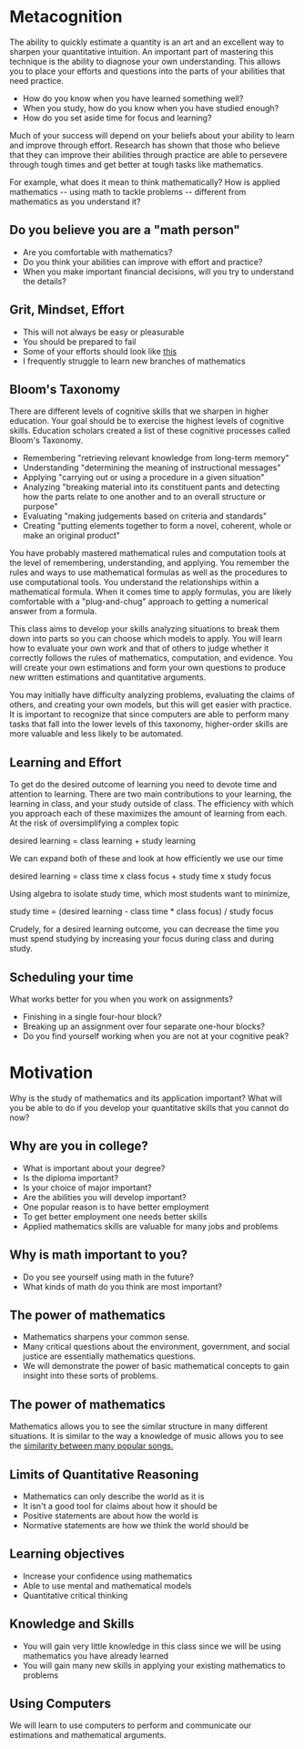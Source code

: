 # Metacognition

The ability to quickly estimate a quantity is an art and an excellent way to sharpen your quantitative intuition.
An important part of mastering this technique is the ability to diagnose
your own understanding.  This allows you to place your efforts and
questions into the parts of your abilities that need practice.

- How do you know when you have learned something well?
- When you study, how do you know when you have studied enough?
- How do you set aside time for focus and learning?

Much of your success will depend on your beliefs about your ability to learn and improve through effort.
Research has shown that those who believe that they can improve their abilities through practice are able to persevere through tough times and get better at tough tasks like mathematics.

For example, what does it mean to think mathematically?  How is applied
mathematics -- using math to tackle problems --
different from mathematics as you understand it?


## Do you believe you are a "math person"

- Are you comfortable with mathematics?
- Do you think your abilities can improve with effort and practice?
- When you make important financial decisions, will you try to
    understand the details?

## Grit, Mindset, Effort

- This will not always be easy or pleasurable
- You should be prepared to fail
- Some of your efforts should look like [this](https://t.co/gpISMANVMz)
- I frequently struggle to learn new branches of mathematics


## Bloom's Taxonomy

There are different levels of cognitive skills that we sharpen in higher
education.  Your goal should be to exercise the highest levels of
cognitive skills.
Education scholars created a list of these cognitive processes called Bloom's Taxonomy.

- Remembering "retrieving relevant knowledge from long-term memory"
- Understanding "determining the meaning of instructional messages"
- Applying "carrying out or using a procedure in a given situation"
- Analyzing "breaking material into its constituent pants and detecting how the parts relate to one another and to an overall structure or purpose"
- Evaluating "making judgements based on criteria and standards"
- Creating "putting elements together to form a novel, coherent, whole or make an original product"

You have probably mastered mathematical rules and computation tools at the level of remembering, understanding, and applying.
You remember the rules and ways to use mathematical formulas as well as the procedures to use computational tools.
You understand the relationships within a mathematical formula.
When it comes time to apply formulas, you are likely comfortable with a "plug-and-chug" approach to getting a numerical answer from a formula.

This class aims to develop your skills analyzing situations to break them down into parts so you can choose which models to apply.
You will learn how to evaluate your own work and that of others to judge whether it correctly follows the rules of mathematics, computation, and evidence.
You will create your own estimations and form your own questions to produce new written estimations and quantitative arguments.

You may initially have difficulty analyzing problems, evaluating the claims of others, and creating your own models, but this will get easier with practice.
It is important to recognize that since computers are able to perform many tasks that fall into the lower levels of this taxonomy, higher-order skills are more valuable and less likely to be automated.

## Learning and Effort

To get do the desired outcome of learning you need to devote time and attention to learning.
There are two main contributions to your learning, the learning in class, and your study outside of class.
The efficiency with which you approach each of these maximizes the amount of learning from each.
At the risk of oversimplifying a complex topic

desired learning = class learning + study learning

We can expand both of these and look at how efficiently we use our time

desired learning = class time x class focus + study time x study focus

Using algebra to isolate study time, which most students want to minimize,

study time = (desired learning - class time * class focus) / study focus

Crudely, for a desired learning outcome, you can decrease the time you must spend studying by increasing your focus during class and during study.

<!-- dustin bakkie, epic higher ed -->
<!-- thomas frank, college info geek -->

## Scheduling your time

What works better for you when you work on assignments?

- Finishing in a single four-hour block?
- Breaking up an assignment over four separate one-hour blocks?
- Do you find yourself working when you are not at your cognitive peak?


# Motivation

Why is the study of mathematics and its application important?
What will you be able to do if you develop your quantitative skills that you cannot do now?


## Why are you in college?

- What is important about your degree?
- Is the diploma important?
- Is your choice of major important?
- Are the abilities you will develop important?
- One popular reason is to have better employment
- To get better employment one needs better skills
- Applied mathematics skills are valuable for many jobs and problems

## Why is math important to you?

- Do you see yourself using math in the future?
- What kinds of math do you think are most important?

## The power of mathematics

- Mathematics sharpens your common sense.
- Many critical questions about the environment, government, and social
justice are essentially mathematics questions.
- We will demonstrate the power of basic mathematical concepts to gain
insight into these sorts of problems.

## The power of mathematics

Mathematics allows you to see the similar structure in many different
situations.  It is similar to the way a knowledge of music allows you to
see the
[similarity between many popular
songs.](https://www.youtube.com/watch?v=QpB_40hYjXU)

## Limits of Quantitative Reasoning

- Mathematics can only describe the world as it is
- It isn't a good tool for claims about how it should be
- Positive statements are about how the world is
- Normative statements are how we think the world should be

## Learning objectives

- Increase your confidence using mathematics
- Able to use mental and mathematical models
- Quantitative critical thinking

## Knowledge and Skills

- You will gain very little knowledge in this class since we will be
    using mathematics you have already learned
- You will gain many new skills in applying your existing mathematics to
    problems

## Using Computers

We will learn to use computers to perform and communicate our
estimations and mathematical arguments.



